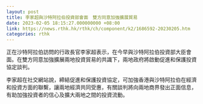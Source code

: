 ```yaml
---
layout: post
title: 李家超與沙特阿拉伯投資部會面　雙方同意加強擴展貿易
date: 2023-02-05 18:15:27.000000000 +08:00
link: https://news.rthk.hk/rthk/ch/component/k2/1686592-20230205.htm
categories: rthk
---
```


正在沙特阿拉伯訪問的行政長官李家超表示，在今早與沙特阿拉伯投資部大臣會面。在雙方同意加強擴展兩地投資貿易的共識下，兩地政府將啟動促進和保護投資協定談判。

李家超在社交網站說，締結促進和保護投資協定，可加強香港與沙特阿拉伯在經濟和投資方面的聯繫，讓兩地經濟共同受惠，有關談判將向兩地商界發出正面信息，有助加強投資者的信心及擴大兩地之間的投資流動。
